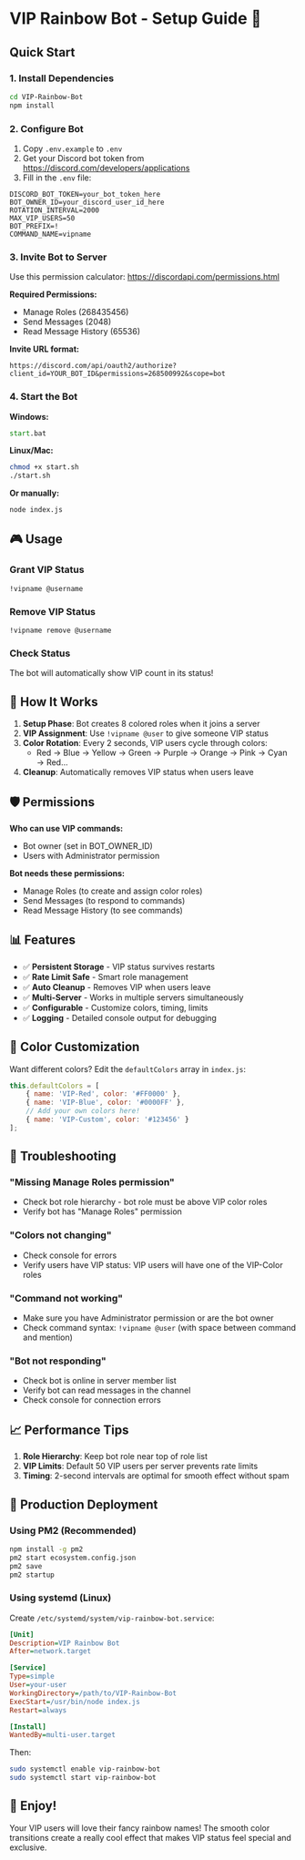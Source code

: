 # VIP Rainbow Bot - Setup Guide 🌈

## Quick Start

### 1. Install Dependencies
```bash
cd VIP-Rainbow-Bot
npm install
```

### 2. Configure Bot
1. Copy `.env.example` to `.env`
2. Get your Discord bot token from https://discord.com/developers/applications
3. Fill in the `.env` file:

```env
DISCORD_BOT_TOKEN=your_bot_token_here
BOT_OWNER_ID=your_discord_user_id_here
ROTATION_INTERVAL=2000
MAX_VIP_USERS=50
BOT_PREFIX=!
COMMAND_NAME=vipname
```

### 3. Invite Bot to Server
Use this permission calculator: https://discordapi.com/permissions.html

**Required Permissions:**
- Manage Roles (268435456)
- Send Messages (2048)
- Read Message History (65536)

**Invite URL format:**
```
https://discord.com/api/oauth2/authorize?client_id=YOUR_BOT_ID&permissions=268500992&scope=bot
```

### 4. Start the Bot

**Windows:**
```cmd
start.bat
```

**Linux/Mac:**
```bash
chmod +x start.sh
./start.sh
```

**Or manually:**
```bash
node index.js
```

## 🎮 Usage

### Grant VIP Status
```
!vipname @username
```

### Remove VIP Status  
```
!vipname remove @username
```

### Check Status
The bot will automatically show VIP count in its status!

## 🎨 How It Works

1. **Setup Phase**: Bot creates 8 colored roles when it joins a server
2. **VIP Assignment**: Use `!vipname @user` to give someone VIP status
3. **Color Rotation**: Every 2 seconds, VIP users cycle through colors:
   - Red → Blue → Yellow → Green → Purple → Orange → Pink → Cyan → Red...
4. **Cleanup**: Automatically removes VIP status when users leave

## 🛡️ Permissions

**Who can use VIP commands:**
- Bot owner (set in BOT_OWNER_ID)
- Users with Administrator permission

**Bot needs these permissions:**
- Manage Roles (to create and assign color roles)
- Send Messages (to respond to commands)
- Read Message History (to see commands)

## 📊 Features

- ✅ **Persistent Storage** - VIP status survives restarts
- ✅ **Rate Limit Safe** - Smart role management
- ✅ **Auto Cleanup** - Removes VIP when users leave
- ✅ **Multi-Server** - Works in multiple servers simultaneously
- ✅ **Configurable** - Customize colors, timing, limits
- ✅ **Logging** - Detailed console output for debugging

## 🎨 Color Customization

Want different colors? Edit the `defaultColors` array in `index.js`:

```javascript
this.defaultColors = [
    { name: 'VIP-Red', color: '#FF0000' },
    { name: 'VIP-Blue', color: '#0000FF' },
    // Add your own colors here!
    { name: 'VIP-Custom', color: '#123456' }
];
```

## 🔧 Troubleshooting

### "Missing Manage Roles permission"
- Check bot role hierarchy - bot role must be above VIP color roles
- Verify bot has "Manage Roles" permission

### "Colors not changing"
- Check console for errors
- Verify users have VIP status: VIP users will have one of the VIP-Color roles

### "Command not working"
- Make sure you have Administrator permission or are the bot owner
- Check command syntax: `!vipname @user` (with space between command and mention)

### "Bot not responding"
- Check bot is online in server member list
- Verify bot can read messages in the channel
- Check console for connection errors

## 📈 Performance Tips

1. **Role Hierarchy**: Keep bot role near top of role list
2. **VIP Limits**: Default 50 VIP users per server prevents rate limits
3. **Timing**: 2-second intervals are optimal for smooth effect without spam

## 🚀 Production Deployment

### Using PM2 (Recommended)
```bash
npm install -g pm2
pm2 start ecosystem.config.json
pm2 save
pm2 startup
```

### Using systemd (Linux)
Create `/etc/systemd/system/vip-rainbow-bot.service`:
```ini
[Unit]
Description=VIP Rainbow Bot
After=network.target

[Service]
Type=simple
User=your-user
WorkingDirectory=/path/to/VIP-Rainbow-Bot
ExecStart=/usr/bin/node index.js
Restart=always

[Install]
WantedBy=multi-user.target
```

Then:
```bash
sudo systemctl enable vip-rainbow-bot
sudo systemctl start vip-rainbow-bot
```

## 🎉 Enjoy!

Your VIP users will love their fancy rainbow names! The smooth color transitions create a really cool effect that makes VIP status feel special and exclusive.
